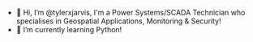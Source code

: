 - 👋 Hi, I’m @tylerxjarvis, I'm a Power Systems/SCADA Technician who specialises in Geospatial Applications, Monitoring & Security! 
- 🌱 I’m currently learning Python!

<!---
tylerxjarvis/tylerxjarvis is a ✨ special ✨ repository because its `README.md` (this file) appears on your GitHub profile.
You can click the Preview link to take a look at your changes.
--->
